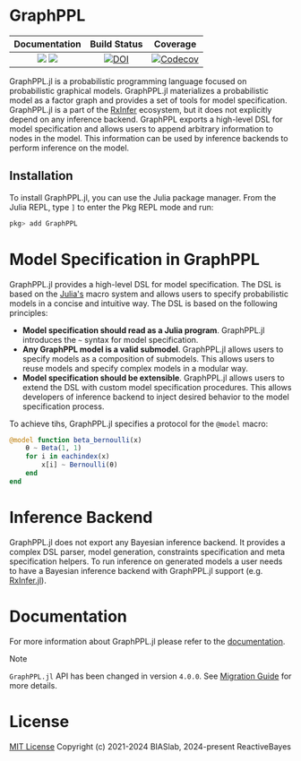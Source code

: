# GraphPPL

| **Documentation**                                                         | **Build Status**                 | **Coverage**                       |
|:-------------------------------------------------------------------------:|:--------------------------------:|:----------------------------------:|
| [![][docs-stable-img]][docs-stable-url] [![][docs-dev-img]][docs-dev-url] | [![DOI][ci-img]][ci-url]         |[![Codecov][codecov-img]][codecov-url] |

[docs-dev-img]: https://img.shields.io/badge/docs-dev-blue.svg
[docs-dev-url]: https://reactivebayes.github.io/GraphPPL.jl/dev

[docs-stable-img]: https://img.shields.io/badge/docs-stable-blue.svg
[docs-stable-url]: https://reactivebayes.github.io/GraphPPL.jl/stable

[ci-img]: https://github.com/reactivebayes/GraphPPL.jl/actions/workflows/ci.yml/badge.svg?branch=main
[ci-url]: https://github.com/reactivebayes/GraphPPL.jl/actions

[codecov-img]: https://codecov.io/gh/ReactiveBayes/GraphPPL.jl/graph/badge.svg?token=JESDYZVU9N
[codecov-url]: https://codecov.io/gh/ReactiveBayes/GraphPPL.jl

GraphPPL.jl is a probabilistic programming language focused on probabilistic graphical models. GraphPPL.jl materializes a probabilistic model as a factor graph and provides a set of tools for model specification. GraphPPL.jl is a part of the [RxInfer](https://rxinfer.ml) ecosystem, but it does not explicitly depend on any inference backend. GraphPPL exports a high-level DSL for model specification and allows users to append arbitrary information to nodes in the model. This information can be used by inference backends to perform inference on the model.

## Installation

To install GraphPPL.jl, you can use the Julia package manager. From the Julia REPL, type `]` to enter the Pkg REPL mode and run:

```julia
pkg> add GraphPPL
```

# Model Specification in GraphPPL

GraphPPL.jl provides a high-level DSL for model specification. The DSL is based on the [Julia's](https://julialang.org) macro system and allows users to specify probabilistic models in a concise and intuitive way. The DSL is based on the following principles:

- **Model specification should read as a Julia program**. GraphPPL.jl introduces the `~` syntax for model specification. 
- **Any GraphPPL model is a valid submodel**. GraphPPL.jl allows users to specify models as a composition of submodels. This allows users to reuse models and specify complex models in a modular way.
- **Model specification should be extensible**. GraphPPL.jl allows users to extend the DSL with custom model specification procedures. This allows developers of inference backend to inject desired behavior to the model specification process.

To achieve tihs, GraphPPL.jl specifies a protocol for the `@model` macro:
```julia
@model function beta_bernoulli(x)
    θ ~ Beta(1, 1)
    for i in eachindex(x)
        x[i] ~ Bernoulli(θ)
    end
end
```

# Inference Backend

GraphPPL.jl does not export any Bayesian inference backend. It provides a complex DSL parser, model generation, constraints specification and meta specification helpers. To run inference on 
generated models a user needs to have a Bayesian inference backend with GraphPPL.jl support (e.g. [RxInfer.jl](https://rxinfer.ml)). 

# Documentation

For more information about GraphPPL.jl please refer to the [documentation](https://reactivebayes.github.io/GraphPPL.jl/stable).

> [!NOTE]
> `GraphPPL.jl` API has been changed in version `4.0.0`. See [Migration Guide](https://reactivebayes.github.io/GraphPPL.jl/stable/) for more details.


# License

[MIT License](LICENSE) Copyright (c) 2021-2024 BIASlab, 2024-present ReactiveBayes

